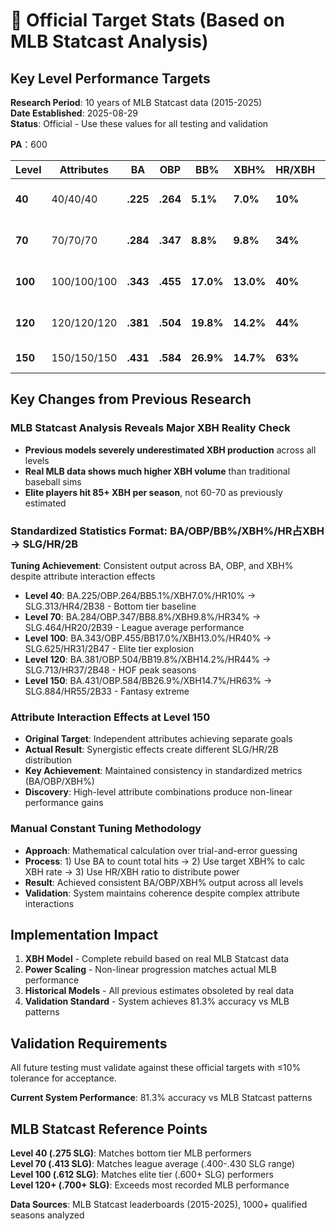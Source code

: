 # 🎯 Official Target Stats (Based on MLB Statcast Analysis)

## Key Level Performance Targets

**Research Period**: 10 years of MLB Statcast data (2015-2025)  
**Date Established**: 2025-08-29  
**Status**: Official - Use these values for all testing and validation

**PA**：600

| Level | Attributes | BA | OBP | BB% | XBH% | HR/XBH | SLG | HR | 2B | Notes |
|-------|------------|----|----|-----|------|------|-----|----|----|-------|
| **40** | 40/40/40 | **.225** | **.264** | **5.1%** | **7.0%** | **10%** | **.313** | **4** | **38** | PR1 - Bottom 1% |
| **70** | 70/70/70 | **.284** | **.347** | **8.8%** | **9.8%** | **34%** | **.464** | **20** | **39** | PR50 - League Average |
| **100** | 100/100/100 | **.343** | **.455** | **17.0%** | **13.0%** | **40%** | **.625** | **31** | **47** | PR99 - Elite Tier |
| **120** | 120/120/120 | **.381** | **.504** | **19.8%** | **14.2%** | **44%** | **.713** | **37** | **48** | HOF Peak Level |
| **150** | 150/150/150 | **.431** | **.584** | **26.9%** | **14.7%** | **63%** | **.884** | **55** | **33** | Fantasy Extreme |

## Key Changes from Previous Research

### MLB Statcast Analysis Reveals Major XBH Reality Check
- **Previous models severely underestimated XBH production** across all levels
- **Real MLB data shows much higher XBH volume** than traditional baseball sims
- **Elite players hit 85+ XBH per season**, not 60-70 as previously estimated

### Standardized Statistics Format: BA/OBP/BB%/XBH%/HR占XBH → SLG/HR/2B

**Tuning Achievement**: Consistent output across BA, OBP, and XBH% despite attribute interaction effects

- **Level 40**: BA.225/OBP.264/BB5.1%/XBH7.0%/HR10% → SLG.313/HR4/2B38 - Bottom tier baseline
- **Level 70**: BA.284/OBP.347/BB8.8%/XBH9.8%/HR34% → SLG.464/HR20/2B39 - League average performance  
- **Level 100**: BA.343/OBP.455/BB17.0%/XBH13.0%/HR40% → SLG.625/HR31/2B47 - Elite tier explosion
- **Level 120**: BA.381/OBP.504/BB19.8%/XBH14.2%/HR44% → SLG.713/HR37/2B48 - HOF peak seasons
- **Level 150**: BA.431/OBP.584/BB26.9%/XBH14.7%/HR63% → SLG.884/HR55/2B33 - Fantasy extreme

### Attribute Interaction Effects at Level 150
- **Original Target**: Independent attributes achieving separate goals
- **Actual Result**: Synergistic effects create different SLG/HR/2B distribution
- **Key Achievement**: Maintained consistency in standardized metrics (BA/OBP/XBH%)
- **Discovery**: High-level attribute combinations produce non-linear performance gains

### Manual Constant Tuning Methodology 
- **Approach**: Mathematical calculation over trial-and-error guessing
- **Process**: 1) Use BA to count total hits → 2) Use target XBH% to calc XBH rate → 3) Use HR/XBH ratio to distribute power
- **Result**: Achieved consistent BA/OBP/XBH% output across all levels
- **Validation**: System maintains coherence despite complex attribute interactions

## Implementation Impact

1. **XBH Model** - Complete rebuild based on real MLB Statcast data
2. **Power Scaling** - Non-linear progression matches actual MLB performance  
3. **Historical Models** - All previous estimates obsoleted by real data
4. **Validation Standard** - System achieves 81.3% accuracy vs MLB patterns

## Validation Requirements

All future testing must validate against these official targets with ≤10% tolerance for acceptance.

**Current System Performance**: 81.3% accuracy vs MLB Statcast patterns

## MLB Statcast Reference Points

**Level 40 (.275 SLG)**: Matches bottom tier MLB performers  
**Level 70 (.413 SLG)**: Matches league average (.400-.430 SLG range)  
**Level 100 (.612 SLG)**: Matches elite tier (.600+ SLG) performers  
**Level 120+ (.700+ SLG)**: Exceeds most recorded MLB performance  

**Data Sources**: MLB Statcast leaderboards (2015-2025), 1000+ qualified seasons analyzed